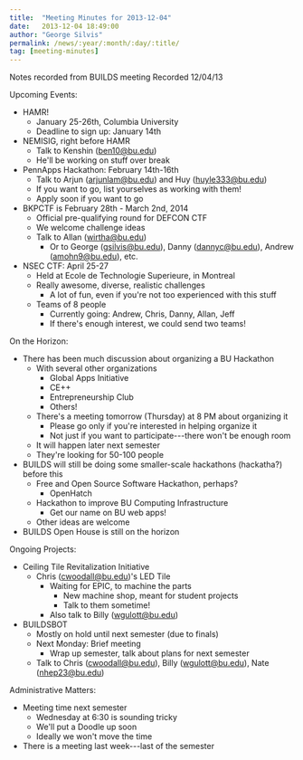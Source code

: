 ```yaml
---
title:  "Meeting Minutes for 2013-12-04"
date:   2013-12-04 18:49:00
author: "George Silvis"
permalink: /news/:year/:month/:day/:title/
tag: [meeting-minutes]
---
```


Notes recorded from BUILDS meeting
Recorded 12/04/13

<!-- more -->

Upcoming Events:
  - HAMR!
    - January 25-26th, Columbia University
    - Deadline to sign up: January 14th  
  - NEMISIG, right before HAMR
    - Talk to Kenshin (ben10@bu.edu)
    - He'll be working on stuff over break
  - PennApps Hackathon: February 14th-16th
    - Talk to Arjun (arjunlam@bu.edu) and Huy (huyle333@bu.edu)
    - If you want to go, list yourselves as working with them!
    - Apply soon if you want to go
  - BKPCTF is February 28th - March 2nd, 2014
    - Official pre-qualifying round for DEFCON CTF
    - We welcome challenge ideas
    - Talk to Allan (wirtha@bu.edu)
      - Or to George (gsilvis@bu.edu), Danny (dannyc@bu.edu), Andrew (amohn9@bu.edu), etc.
  - NSEC CTF: April 25-27
    - Held at Ecole de Technologie Superieure, in Montreal
    - Really awesome, diverse, realistic challenges
      - A lot of fun, even if you're not too experienced with this stuff
    - Teams of 8 people
      - Currently going: Andrew, Chris, Danny, Allan, Jeff
      - If there's enough interest, we could send two teams!

On the Horizon:
  - There has been much discussion about organizing a BU Hackathon
    - With several other organizations
      - Global Apps Initiative
      - CE++
      - Entrepreneurship Club
      - Others!
    - There's a meeting tomorrow (Thursday) at 8 PM about organizing it
      - Please go only if you're interested in helping organize it
      - Not just if you want to participate---there won't be enough room
    - It will happen later next semester
    - They're looking for 50-100 people
  - BUILDS will still be doing some smaller-scale hackathons (hackatha?) before this
    - Free and Open Source Software Hackathon, perhaps?
      - OpenHatch
    - Hackathon to improve BU Computing Infrastructure
      - Get our name on BU web apps!
    - Other ideas are welcome
  - BUILDS Open House is still on the horizon

Ongoing Projects:
  - Ceiling Tile Revitalization Initiative
    - Chris (cwoodall@bu.edu)'s LED Tile
      - Waiting for EPIC, to machine the parts
        - New machine shop, meant for student projects
        - Talk to them sometime!
      - Also talk to Billy (wgulott@bu.edu)
  - BUILDSBOT
    - Mostly on hold until next semester (due to finals)
    - Next Monday: Brief meeting
      - Wrap up semester, talk about plans for next semester
    - Talk to Chris (cwoodall@bu.edu), Billy (wgulott@bu.edu), Nate (nhep23@bu.edu)

Administrative Matters:
  - Meeting time next semester
    - Wednesday at 6:30 is sounding tricky
    - We'll put a Doodle up soon
    - Ideally we won't move the time
  - There is a meeting last week---last of the semester